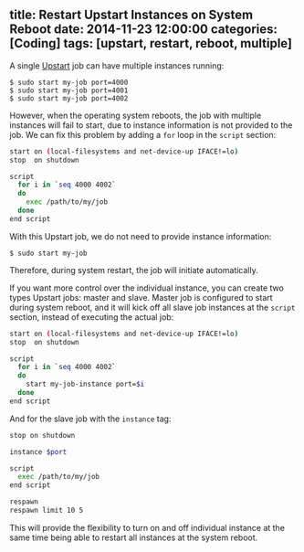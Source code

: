 title: Restart Upstart Instances on System Reboot
date: 2014-11-23 12:00:00
categories: [Coding]
tags: [upstart, restart, reboot, multiple]
---

A single [Upstart] job can have multiple instances running:

```
$ sudo start my-job port=4000
$ sudo start my-job port=4001
$ sudo start my-job port=4002
```

However, when the operating system reboots, the job with multiple instances will fail to start, due to instance information is not provided to the job. We can fix this problem by adding a `for` loop in the `script` section:

```sh
start on (local-filesystems and net-device-up IFACE!=lo)
stop  on shutdown

script
  for i in `seq 4000 4002`
  do
    exec /path/to/my/job
  done
end script
```

With this Upstart job, we do not need to provide instance information:

```
$ sudo start my-job
```

Therefore, during system restart, the job will initiate automatically.

<!-- more -->

If you want more control over the individual instance, you can create two types Upstart jobs: master and slave. Master job is configured to start during system reboot, and it will kick off all slave job instances at the `script` section, instead of executing the actual job:

```sh
start on (local-filesystems and net-device-up IFACE!=lo)
stop  on shutdown

script
  for i in `seq 4000 4002`
  do
    start my-job-instance port=$i
  done
end script
```

And for the slave job with the `instance` tag:

```sh
stop on shutdown

instance $port

script
  exec /path/to/my/job
end script

respawn
respawn limit 10 5
```

This will provide the flexibility to turn on and off individual instance at the same time being able to restart all instances at the system reboot.

[Upstart]: http://upstart.ubuntu.com/
